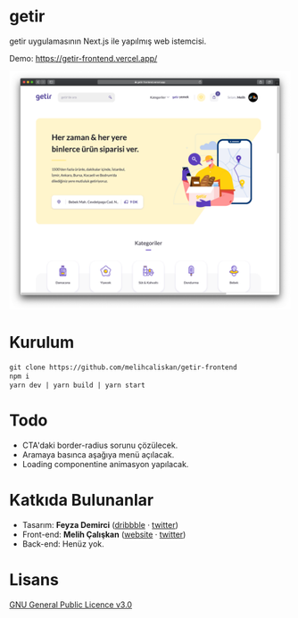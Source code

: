 # getir
getir uygulamasının Next.js ile yapılmış web istemcisi.    
  
Demo: https://getir-frontend.vercel.app/

![getir](public/ss.png?raw=true "Title")


# Kurulum
```
git clone https://github.com/melihcaliskan/getir-frontend
npm i
yarn dev | yarn build | yarn start
```

# Todo
- CTA'daki border-radius sorunu çözülecek.
- Aramaya basınca aşağıya menü açılacak.
- Loading componentine animasyon yapılacak.

# Katkıda Bulunanlar
- Tasarım: **Feyza Demirci** ([dribbble](https://dribbble.com/feyzademirci) · [twitter](https://twitter.com/corbieofthesoul))
- Front-end: **Melih Çalışkan** ([website](https://melihcaliskan.com) · [twitter](https://twitter.com/melih_caliskan))
- Back-end: Henüz yok.

# Lisans
[GNU General Public Licence v3.0](http://www.gnu.org/licenses/gpl-3.0.tr.html)
